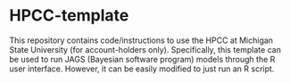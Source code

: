 # HPCC-template
This repository contains code/instructions to use the HPCC at Michigan State University (for account-holders only). Specifically, this template can be used to run JAGS (Bayesian software program) models through the R user interface. However, it can be easily modified to just run an R script.
